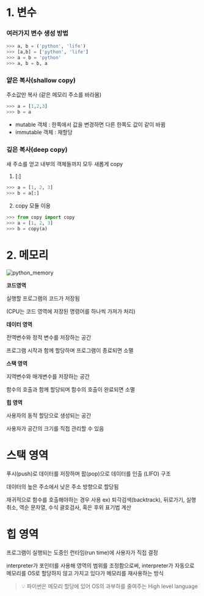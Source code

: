 # 1. 변수

### 여러가지 변수 생성 방법

```python
>>> a, b = ('python', 'life')
>>> [a,b] = ['python', 'life']
>>> a = b = 'python'
>>> a, b = b, a
```

### 얕은 복사(**shallow copy)**

주소값만 복사 (같은 메모리 주소를 바라봄) 

```python
>>> a = [1,2,3]
>>> b = a
```

- mutable 객체 : 한쪽에서 값을 변경하면 다른 한쪽도 값이 같이 바뀜
- immutable 객체 : 재할당

### 깊은 복사(**deep copy)**

새 주소를 얻고 내부의 객체들까지 모두 새롭게 copy

1. [:]

```python
>>> a = [1, 2, 3]
>>> b = a[:]
```

2. copy 모듈 이용

```python
>>> from copy import copy
>>> a = [1, 2, 3]
>>> b = copy(a)
```

# 2. 메모리
![python_memory](https://github.com/user-attachments/assets/9a6f34b5-971c-4e45-98cc-b68f75c8d89c)

**코드영역**

실행할 프로그램의 코드가 저장됨

(CPU는 코드 영역에 저장된 명령어를 하나씩 가져가 처리)

**데이터 영역**

전역변수와 정적 변수를 저장하는 공간

프로그램 시작과 함께 할당하며 프로그램이 종료되면 소멸

**스택 영역**

지역변수와 매개변수를 저장하는 공간

함수의 호출과 함께 할당되며 함수의 호출이 완료되면 소멸

**힙 영역**

사용자의 동적 할당으로 생성되는 공간

사용자가 공간의 크기를 직접 관리할 수 있음

# 스택 영역

푸시(push)로 데이터를 저장하며 팝(pop)으로 데이터를 인출 (LIFO) 구조

데이터의 높은 주소에서 낮은 주소 방향으로 할당됨

재귀적으로 함수를 호출해야하는 경우 사용
ex) 퇴각검색(backtrack), 뒤로가기, 실행취소, 역순 문자열, 수식 괄호검사, 혹은 후위 표기법 계산

# 힙 영역

프로그램이 실행되는 도중인 런타임(run time)에 사용자가 직접 결정

interpreter가 포인터를 사용해 영역의 범위를 조정함으로써, interpreter가 자동으로 메모리를 OS로 할당하지 않고 가지고 있다가 메모리를 재사용하는 방식

> 💡 파이썬은 메모리 할당에 있어 OS의 과부하를 줄여주는 High level language
>